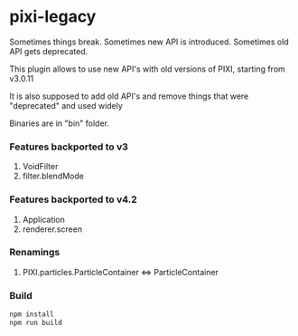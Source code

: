 # pixi-legacy

Sometimes things break. Sometimes new API is introduced. Sometimes old API gets deprecated.

This plugin allows to use new API's with old versions of PIXI, starting from v3.0.11

It is also supposed to add old API's and remove things that were "deprecated" and used widely

Binaries are in "bin" folder.

### Features backported to v3

1. VoidFilter
2. filter.blendMode

### Features backported to v4.2

1. Application
2. renderer.screen

### Renamings

1. PIXI.particles.ParticleContainer <=> ParticleContainer

### Build

```bash
npm install
npm run build
```
